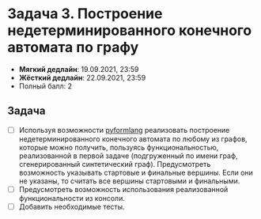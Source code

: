 # Задача 3. Построение недетерминированного конечного автомата по графу

* **Мягкий дедлайн**: 19.09.2021, 23:59
* **Жёсткий дедлайн**: 22.09.2021, 23:59
* Полный балл: 2

## Задача

- [ ] Используя возможности [pyformlang](https://pyformlang.readthedocs.io/en/latest/) реализовать построение недетерминированного конечного автомата по любому из графов, которые можно получить, пользуясь функциональностью, реализованной в первой задаче (подгруженный по имени граф, сгенерированный синтетический граф). Предусмотреть возможность указывать стартовые и финальные вершины. Если они не указаны, то считать все вершины стартовыми и финальными.
- [ ] Предусмотреть возможность использования реализованной функциональности из консоли.
- [ ] Добавить необходимые тесты.
